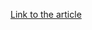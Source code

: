 [Link to the article](https://symantec-enterprise-blogs.security.com/blogs/threat-intelligence/iran-apt-seedworm-africa-telecoms)
